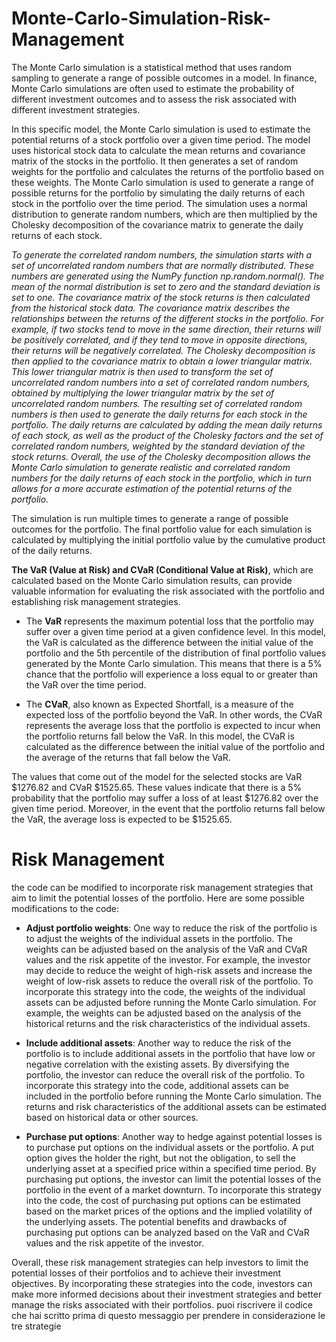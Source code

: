 # Monte-Carlo-Simulation-Risk-Management
The Monte Carlo simulation is a statistical method that uses random sampling to generate a range of possible outcomes in a model. In finance, Monte Carlo simulations are often used to estimate the probability of different investment outcomes and to assess the risk associated with different investment strategies.

In this specific model, the Monte Carlo simulation is used to estimate the potential returns of a stock portfolio over a given time period. The model uses historical stock data to calculate the mean returns and covariance matrix of the stocks in the portfolio. It then generates a set of random weights for the portfolio and calculates the returns of the portfolio based on these weights. The Monte Carlo simulation is used to generate a range of possible returns for the portfolio by simulating the daily returns of each stock in the portfolio over the time period. The simulation uses a normal distribution to generate random numbers, which are then multiplied by the Cholesky decomposition of the covariance matrix to generate the daily returns of each stock.

*To generate the correlated random numbers, the simulation starts with a set of uncorrelated random numbers that are normally distributed. These numbers are generated using the NumPy function np.random.normal(). The mean of the normal distribution is set to zero and the standard deviation is set to one. 
The covariance matrix of the stock returns is then calculated from the historical stock data. The covariance matrix describes the relationships between the returns of the different stocks in the portfolio. For example, if two stocks tend to move in the same direction, their returns will be positively correlated, and if they tend to move in opposite directions, their returns will be negatively correlated.
The Cholesky decomposition is then applied to the covariance matrix to obtain a lower triangular matrix. This lower triangular matrix is then used to transform the set of uncorrelated random numbers into a set of correlated random numbers, obtained by multiplying the lower triangular matrix by the set of uncorrelated random numbers.
The resulting set of correlated random numbers is then used to generate the daily returns for each stock in the portfolio. The daily returns are calculated by adding the mean daily returns of each stock, as well as the product of the Cholesky factors and the set of correlated random numbers, weighted by the standard deviation of the stock returns.
Overall, the use of the Cholesky decomposition allows the Monte Carlo simulation to generate realistic and correlated random numbers for the daily returns of each stock in the portfolio, which in turn allows for a more accurate estimation of the potential returns of the portfolio.*

The simulation is run multiple times to generate a range of possible outcomes for the portfolio. The final portfolio value for each simulation is calculated by multiplying the initial portfolio value by the cumulative product of the daily returns.

**The VaR (Value at Risk) and CVaR (Conditional Value at Risk)**, which are calculated based on the Monte Carlo simulation results, can provide valuable information for evaluating the risk associated with the portfolio and establishing risk management strategies.

* The **VaR** represents the maximum potential loss that the portfolio may suffer over a given time period at a given confidence level. In this model, the VaR is calculated as the difference between the initial value of the portfolio and the 5th percentile of the distribution of final portfolio values generated by the Monte Carlo simulation. This means that there is a 5% chance that the portfolio will experience a loss equal to or greater than the VaR over the time period.

* The **CVaR**, also known as Expected Shortfall, is a measure of the expected loss of the portfolio beyond the VaR. In other words, the CVaR represents the average loss that the portfolio is expected to incur when the portfolio returns fall below the VaR. In this model, the CVaR is calculated as the difference between the initial value of the portfolio and the average of the returns that fall below the VaR.

The values that come out of the model for the selected stocks are VaR $1276.82 and CVaR $1525.65. These values indicate that there is a 5% probability that the portfolio may suffer a loss of at least $1276.82 over the given time period. Moreover, in the event that the portfolio returns fall below the VaR, the average loss is expected to be $1525.65.

# Risk Management
the code can be modified to incorporate risk management strategies that aim to limit the potential losses of the portfolio. Here are some possible modifications to the code:

* **Adjust portfolio weights**: One way to reduce the risk of the portfolio is to adjust the weights of the individual assets in the portfolio. The weights can be adjusted based on the analysis of the VaR and CVaR values and the risk appetite of the investor. For example, the investor may decide to reduce the weight of high-risk assets and increase the weight of low-risk assets to reduce the overall risk of the portfolio.
To incorporate this strategy into the code, the weights of the individual assets can be adjusted before running the Monte Carlo simulation. For example, the weights can be adjusted based on the analysis of the historical returns and the risk characteristics of the individual assets.

* **Include additional assets**: Another way to reduce the risk of the portfolio is to include additional assets in the portfolio that have low or negative correlation with the existing assets. By diversifying the portfolio, the investor can reduce the overall risk of the portfolio.
To incorporate this strategy into the code, additional assets can be included in the portfolio before running the Monte Carlo simulation. The returns and risk characteristics of the additional assets can be estimated based on historical data or other sources.

* **Purchase put options**: Another way to hedge against potential losses is to purchase put options on the individual assets or the portfolio. A put option gives the holder the right, but not the obligation, to sell the underlying asset at a specified price within a specified time period. By purchasing put options, the investor can limit the potential losses of the portfolio in the event of a market downturn.
To incorporate this strategy into the code, the cost of purchasing put options can be estimated based on the market prices of the options and the implied volatility of the underlying assets. The potential benefits and drawbacks of purchasing put options can be analyzed based on the VaR and CVaR values and the risk appetite of the investor.

Overall, these risk management strategies can help investors to limit the potential losses of their portfolios and to achieve their investment objectives. By incorporating these strategies into the code, investors can make more informed decisions about their investment strategies and better manage the risks associated with their portfolios. puoi riscrivere il codice che hai scritto prima di questo messaggio per prendere in considerazione le tre strategie
